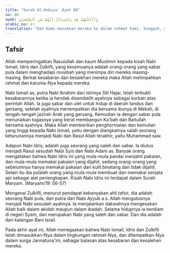 ```yaml
---
title: "Surah Al-Anbiya' Ayat 86"
no: 86
ayah: وَاَدْخَلْنٰهُمْ فِيْ رَحْمَتِنَاۗ اِنَّهُمْ مِّنَ الصّٰلِحِيْنَ 
arabic_no: ٨٦
translation: "Dan Kami masukkan mereka ke dalam rahmat Kami. Sungguh, mereka termasuk orang-orang yang saleh."
---
```


## Tafsir

Allah memperingatkan Rasulullah dan kaum Muslimin kepada kisah Nabi Ismail, Idris dan Zulkifli, yang kesemuanya adalah orang-orang yang sabar pula dalam menghadapi musibah yang menimpa diri mereka masing-masing. Berkat kesabaran dan kesalehan mereka maka Allah melimpahkan rahmat dan karunia-Nya kepada mereka.

Nabi Ismail as, putra Nabi Ibrahim dari istrinya Siti Hajar, telah terbukti kesabarannya ketika ia hendak disembelih ayahnya sebagai korban atas perintah Allah. Ia juga sabar dan ulet untuk hidup di daerah tandus dan gersang, setelah ayahnya menempatkan dia bersama ibunya di Mekah, di tengah-tengah jazirah Arab yang gersang. Kemudian ia dengan sabar pula menunaikan tugasnya yang berat membangun Ka'bah dan Baitullah bersama ayahnya. Maka Allah memberikan penghormatan dan kemulian yang tinggi kepada Nabi Ismail, yaitu dengan diangkatnya salah seorang keturunannya menjadi Nabi dan Rasul Allah terakhir, yaitu Muhammad saw.

Adapun Nabi Idris, adalah juga seorang yang saleh dan sabar. Ia diutus menjadi Rasul sesudah Nabi Syis dan Nabi Adam as. Banyak orang mengatakan bahwa Nabi Idris ini yang mula-mula pandai menjahit pakaian, dan mula-mula memakai pakaian yang dijahit, sedang orang-orang yang sebelumnya hanya memakai pakaian dari kulit binatang dan tidak dijahit. Selain itu dia pulalah orang yang mula-mula membuat dan memakai senjata api sebagai alat perlengkapan. Kisah Nabi Idris ini terdapat dalam Surah Maryam. (Maryam/19: 56-57)

Mengenai Zulkifli, menurut pendapat kebanyakan ahli tafsir, dia adalah seorang Nabi pula, dan putra dari Nabi Ayyub a.s. Allah mengutusnya menjadi Nabi sesudah ayahnya. Ia menjalankan dakwahnya mengesakan Allah baik dalam akidah maupun dalam ibadah. Selama hidupnya ia berdiam di negeri Syam, dan merupakan Nabi yang saleh dan sabar. Dan dia adalah dari kalangan Bani Israil.

Pada akhir ayat ini, Allah menegaskan bahwa Nabi Ismail, Idris dan Zulkifli telah dimasukkan-Nya dalam lingkungan rahmat-Nya, dan ditempatkan-Nya dalam surga Jannatuna'im, sebagai balasan atas kesabaran dan kesalehan mereka.
